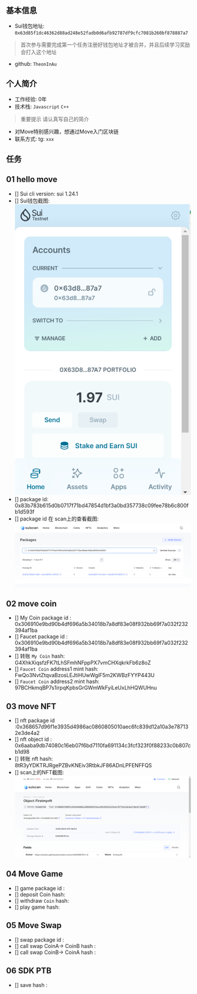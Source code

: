 ## 基本信息
- Sui钱包地址: `0x63d85f1dc46362d88ad248e52fadb0d6afb92787df9cfc7081b260bf878887a7`
> 首次参与需要完成第一个任务注册好钱包地址才被合并，并且后续学习奖励会打入这个地址
- github: `TheonInAu`

## 个人简介
- 工作经验: 0年
- 技术栈: `Javascript` `C++`
> 重要提示 请认真写自己的简介
- 对Move特别感兴趣，想通过Move入门区块链
- 联系方式: tg: `xxx` 

## 任务

##   01 hello move  
- [] Sui cli version: sui 1.24.1
- [] Sui钱包截图: ![Sui钱包截图](./images/sui_wallet.png)
- [] package id: 0x83b783b615d0b0717f71bd47854d1bf3a0bd357738c09fee78b6c800fb1d593f
- [] package id 在 scan上的查看截图:![Scan截图](./images/scan.png)

##   02 move coin
- [] My Coin package id : 0x306910e9bd90b4df696a5b34018b7a8df83e08f932bb69f7a032f232394af1ba
- [] Faucet package id : 0x306910e9bd90b4df696a5b34018b7a8df83e08f932bb69f7a032f232394af1ba
- [] 转账 `My Coin` hash: G4XhkXiqsfzFK7tLhSFmhNFppPX7vmCHXqkrkFb6z8oZ
- [] `Faucet Coin` address1 mint hash: FwQo3NvtZtqvaBzosLEJtiHUwWgiF5m2KWBzFYYP443U
- [] `Faucet Coin` address2 mint hash: 97BCHkmqBP7s1irpqKpbsGrGWmWkFyiLeUxLhHQWUHnu

##   03 move NFT
- [] nft package id :0x368657d96f1e3935d4986ac0860805010aec6fc839d12a10a3e787132e3de4a2 
- [] nft object id : 0x6aaba9db74080c16eb07f6bd7110fa691134c3fcf323f0f88233c0b807cb1d98
- [] 转账 nft  hash: 8tR3yYDKTRJRgePZBvKNEiv3RtbkJF86ADnLPFENFFQS
- [] scan上的NFT截图:![Scan截图](./images/task3scan.png)

##   04 Move Game
- [] game package id :
- [] deposit Coin hash:
- [] withdraw `Coin` hash:
- [] play game hash:

##   05 Move Swap
- [] swap package id :
- [] call swap CoinA-> CoinB  hash :
- [] call swap CoinB-> CoinA  hash :

##   06 SDK PTB
- [] save hash :
